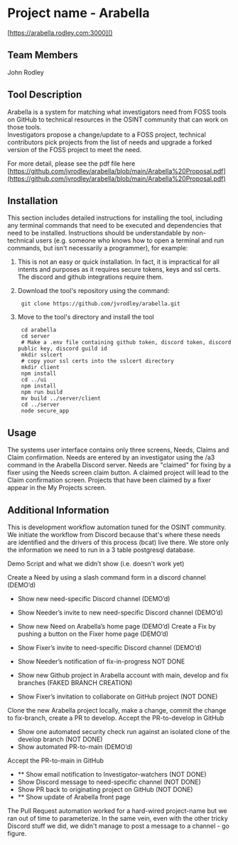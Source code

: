 
# Project name - Arabella

[https://arabella.rodley.com:3000]()

## Team Members
John Rodley

## Tool Description
Arabella is a system for matching what investigators need from FOSS
tools on GitHub to technical resources in the OSINT community that can work on those tools.  
Investigators propose a change/update to a FOSS project, technical contributors pick projects from the list of
needs and upgrade a forked version of the FOSS project to meet the need.

For more detail, please see the pdf file here [https://github.com/jvrodley/arabella/blob/main/Arabella%20Proposal.pdf](https://github.com/jvrodley/arabella/blob/main/Arabella%20Proposal.pdf)

## Installation
This section includes detailed instructions for installing the tool, including any terminal commands that need to be executed and dependencies that need to be installed. Instructions should be understandable by non-technical users (e.g. someone who knows how to open a terminal and run commands, but isn't necessarily a programmer), for example:

1. This is not an easy or quick installation.  In fact, it is impractical for all intents and purposes as it requires secure tokens, keys and ssl certs.  The discord and github integrations require them.

2. Download the tool's repository using the command:

        git clone https://github.com/jvrodley/arabella.git

3. Move to the tool's directory and install the tool

        cd arabella
        cd server
        # Make a .env file containing github token, discord token, discord public key, discord guild id
        mkdir sslcert
        # copy your ssl certs into the sslcert directory
        mkdir client
        npm install
        cd ../ui
        npm install
        npm run build
        mv build ../server/client
        cd ../server
        node secure_app


## Usage
The systems user interface contains only three screens, Needs, Claims and Claim confirmation.
Needs are entered by an investigator using the /a3 command in the Arabella Discord server.
Needs are "claimed" for fixing by a fixer using the Needs screen claim button.  A claimed
project will lead to the Claim confirmation screen.
Projects that have been claimed by a fixer appear in the My Projects screen.

## Additional Information
This is development workflow automation tuned for the OSINT community.  We initiate the workflow from Discord because
that's where these needs are identified and the drivers of this process (bcat) live there.  We store only the information we need
to run in a 3 table postgresql database.  

Demo Script and what we didn’t show (i.e. doesn't work yet)

Create a Need by using a slash command form in a discord channel (DEMO’d)
*	Show new need-specific Discord channel (DEMO’d)
*	Show Needer’s invite to new need-specific Discord channel (DEMO’d)
*	Show new Need on Arabella’s home page (DEMO’d)
Create a Fix by pushing a button on the Fixer home page (DEMO’d)

*	Show Fixer’s invite to need-specific Discord channel (DEMO’d)
*	Show Needer’s notification of fix-in-progress NOT DONE
*	Show new Github project in Arabella account with main, develop and fix branches (FAKED BRANCH CREATION)
*	Show Fixer’s invitation to collaborate on GitHub project (NOT DONE)

Clone the new Arabella project locally, make a change, commit the change to fix-branch, create a PR to develop.
Accept the PR-to-develop in GitHub

*	Show one automated security check run against an isolated clone of the develop branch (NOT DONE)
*	Show automated PR-to-main (DEMO’d)

Accept the PR-to-main in GitHub

*	** Show email notification to Investigator-watchers (NOT DONE)
*	Show Discord message to need-specific channel (NOT DONE)
*	Show PR back to originating project on GitHub (NOT DONE)
*	** Show update of Arabella front page

The Pull Request automation worked for a hard-wired project-name but we ran out of time to parameterize.  In the same vein, even with
the other tricky Discord stuff we did, we didn't manage to post a message to a channel - go figure.